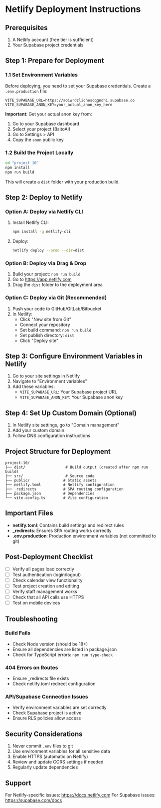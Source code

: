 # Netlify Deployment Instructions

## Prerequisites
1. A Netlify account (free tier is sufficient)
2. Your Supabase project credentials

## Step 1: Prepare for Deployment

### 1.1 Set Environment Variables
Before deploying, you need to set your Supabase credentials. Create a `.env.production` file:

```
VITE_SUPABASE_URL=https://aoiwrdzlichescqgnohi.supabase.co
VITE_SUPABASE_ANON_KEY=your_actual_anon_key_here
```

**Important**: Get your actual anon key from:
1. Go to your Supabase dashboard
2. Select your project (BaitoAI)
3. Go to Settings > API
4. Copy the `anon` public key

### 1.2 Build the Project Locally
```bash
cd "project 10"
npm install
npm run build
```

This will create a `dist` folder with your production build.

## Step 2: Deploy to Netlify

### Option A: Deploy via Netlify CLI
1. Install Netlify CLI:
   ```bash
   npm install -g netlify-cli
   ```

2. Deploy:
   ```bash
   netlify deploy --prod --dir=dist
   ```

### Option B: Deploy via Drag & Drop
1. Build your project: `npm run build`
2. Go to https://app.netlify.com
3. Drag the `dist` folder to the deployment area

### Option C: Deploy via Git (Recommended)
1. Push your code to GitHub/GitLab/Bitbucket
2. In Netlify:
   - Click "New site from Git"
   - Connect your repository
   - Set build command: `npm run build`
   - Set publish directory: `dist`
   - Click "Deploy site"

## Step 3: Configure Environment Variables in Netlify

1. Go to your site settings in Netlify
2. Navigate to "Environment variables"
3. Add these variables:
   - `VITE_SUPABASE_URL`: Your Supabase project URL
   - `VITE_SUPABASE_ANON_KEY`: Your Supabase anon key

## Step 4: Set Up Custom Domain (Optional)

1. In Netlify site settings, go to "Domain management"
2. Add your custom domain
3. Follow DNS configuration instructions

## Project Structure for Deployment

```
project-10/
├── dist/                  # Build output (created after npm run build)
├── src/                   # Source code
├── public/               # Static assets
├── netlify.toml          # Netlify configuration
├── _redirects            # SPA routing configuration
├── package.json          # Dependencies
└── vite.config.ts        # Vite configuration
```

## Important Files

- **netlify.toml**: Contains build settings and redirect rules
- **_redirects**: Ensures SPA routing works correctly
- **.env.production**: Production environment variables (not committed to git)

## Post-Deployment Checklist

- [ ] Verify all pages load correctly
- [ ] Test authentication (login/logout)
- [ ] Check calendar view functionality
- [ ] Test project creation and editing
- [ ] Verify staff management works
- [ ] Check that all API calls use HTTPS
- [ ] Test on mobile devices

## Troubleshooting

### Build Fails
- Check Node version (should be 18+)
- Ensure all dependencies are listed in package.json
- Check for TypeScript errors: `npm run type-check`

### 404 Errors on Routes
- Ensure _redirects file exists
- Check netlify.toml redirect configuration

### API/Supabase Connection Issues
- Verify environment variables are set correctly
- Check Supabase project is active
- Ensure RLS policies allow access

## Security Considerations

1. Never commit `.env` files to git
2. Use environment variables for all sensitive data
3. Enable HTTPS (automatic on Netlify)
4. Review and update CORS settings if needed
5. Regularly update dependencies

## Support

For Netlify-specific issues: https://docs.netlify.com
For Supabase issues: https://supabase.com/docs